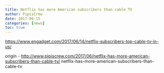 ```yaml
---
title: Netflix has more American subscribers than cable TV
author: PipisCrew
date: 2017-06-15
categories: [news]
toc: true
---
```


https://www.engadget.com/2017/06/14/netflix-subscribers-top-cable-tv-in-us/

origin - http://www.pipiscrew.com/2017/06/netflix-has-more-american-subscribers-than-cable-tv/ netflix-has-more-american-subscribers-than-cable-tv